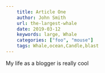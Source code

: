 ```yaml
---
    title: Article One
    author: John Smith
    url: the-largest-whale
    date: 2019-03-12
    keywords: large, Whale
    categories: ["foo", "mouse"]
    tags: Whale,ocean,Candle,blast
---
```


My life as a blogger is really cool